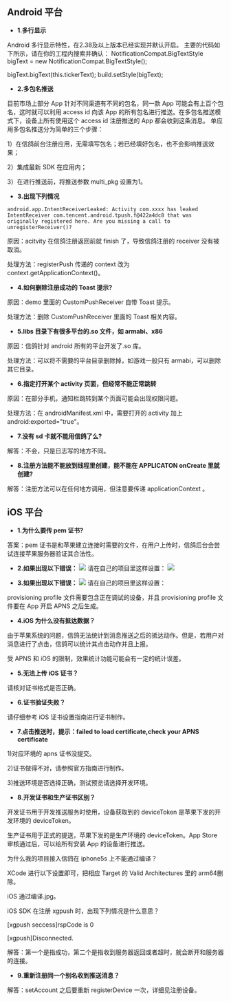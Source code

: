 ##  Android 平台

- **1.多行显示**

Android 多行显示特性，在2.38及以上版本已经实现并默认开启。 主要的代码如下所示，请在你的工程内搜索并确认： NotificationCompat.BigTextStyle bigText = new NotificationCompat.BigTextStyle();

bigText.bigText(this.tickerText); build.setStyle(bigText);

- **2.多包名推送**

目前市场上部分 App 针对不同渠道有不同的包名，同一款 App 可能会有上百个包名，这时就可以利用 access id 向该 App 的所有包名进行推送。在多包名推送模式下，设备上所有使用这个 access id 注册推送的 App 都会收到这条消息。 单应用多包名推送分为简单的三个步骤：

1）在信鸽前台注册应用，无需填写包名；若已经填好包名，也不会影响推送效果；

2）集成最新 SDK 在应用内；

3）在进行推送前，将推送参数 multi_pkg 设置为1。

- **3.出现下列情况**

```
android.app.IntentReceiverLeaked: Activity com.xxxx has leaked IntentReceiver com.tencent.android.tpush.f@422a4dc8 that was originally registered here. Are you missing a call to unregisterReceiver()?
```
原因：acitvity 在信鸽注册返回前就 finish 了，导致信鸽注册的 receiver 没有被取消。

处理方法：registerPush 传递的 context 改为 context.getApplicationContext()。

- **4.如何删除注册成功的 Toast 提示?**

原因：demo 里面的 CustomPushReceiver 自带 Toast 提示。

处理方法：删除 CustomPushReceiver 里面的 Toast 相关内容。

- **5.libs 目录下有很多平台的.so 文件，如 armabi、x86**

原因：信鸽针对 android 所有的平台开发了.so 库。

处理方法：可以将不需要的平台目录删除掉，如游戏一般只有 armabi，可以删除其它目录。

- **6.指定打开某个 activity 页面，但经常不能正常跳转**

原因：在部分手机，通知栏跳转到某个页面可能会出现权限问题。

处理方法：在 androidManifest.xml 中，需要打开的 activity 加上 android:exported="true"。

- **7.没有 sd 卡就不能用信鸽了么?**

解答：不会，只是日志写的地方不同。

- **8.注册方法能不能放到线程里创建，能不能在 APPLICATON onCreate 里就创建?**

解答：注册方法可以在任何地方调用，但注意要传递 applicationContext 。

## iOS 平台

- **1.为什么要传 pem 证书?**

答案：pem 证书是和苹果建立连接时需要的文件，在用户上传时，信鸽后台会尝试连接苹果服务器验证其合法性。

- **2.如果出现以下错误：**
![](//mc.qcloudimg.com/static/img/af6242c39daa43c033722e7e74842a79/image.png)
请在自己的项目里这样设置：
![](//mc.qcloudimg.com/static/img/63a02331e81edbaa5c9a4f179d828e98/image.png)

- **3.如果出现以下错误：**
![](//mc.qcloudimg.com/static/img/ee63d1718366a4023563145e1616c0c9/image.png)
请在自己的项目里这样设置：

provisioning profile 文件需要包含正在调试的设备，并且 provisioning profile 文件要在 App 开启 APNS 之后生成。

- **4.iOS 为什么没有抵达数据？**

由于苹果系统的问题，信鸽无法统计到消息推送之后的抵达动作。但是，若用户对消息进行了点击，信鸽可以统计其点击动作并且上报。

受 APNS 和 iOS 的限制，效果统计功能可能会有一定的统计误差。

- **5.无法上传 iOS 证书？**

请核对证书格式是否正确。

- **6.证书验证失败？**

请仔细参考 iOS 证书设置指南进行证书制作。

- **7.点击推送时，提示：failed to load certificate,check your APNS certificate**

1)对应环境的 apns 证书没提交。

2)证书做得不对，请参照官方指南进行制作。

3)推送环境是否选择正确，测试预览请选择开发环境。

- **8.开发证书和生产证书区别？**

开发证书用于开发推送服务时使用，设备获取到的 deviceToken 是苹果下发的开发环境的 deviceToken。

生产证书用于正式的提送，苹果下发的是生产环境的 deviceToken。App Store 审核通过后，可以给所有安装 App 的设备进行推送。

为什么我的项目接入信鸽在 iphone5s 上不能通过编译？

XCode 进行以下设置即可，把相应 Target 的 Valid Architectures 里的 arm64删除。

iOS 通过编译.jpg。

iOS SDK 在注册 xgpush 时，出现下列情况是什么意思？

[xgpush seccess]rspCode is 0

[xgpush]Disconnected.

解答：第一个是指成功，第二个是指收到服务器返回或者超时，就会断开和服务器的连接。

- **9.重新注册同一个别名收到推送消息？**

解答：setAccount 之后要重新 registerDevice 一次，详细见注册设备。









